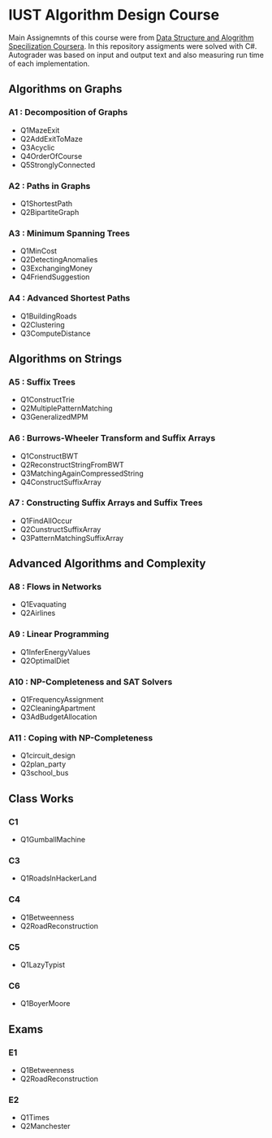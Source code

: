 # IUST Algorithm Design Course
Main Assignemnts of this course were from [Data Structure and Alogrithm Specilization Coursera](https://www.coursera.org/specializations/data-structures-algorithms). In this repository assigments were solved with C#. Autograder was based on input and output text and also measuring run time of each implementation. 

## Algorithms on Graphs

### A1 : Decomposition of Graphs

- Q1MazeExit
- Q2AddExitToMaze
- Q3Acyclic
- Q4OrderOfCourse
- Q5StronglyConnected


### A2 : Paths in Graphs

- Q1ShortestPath
- Q2BipartiteGraph



### A3 : Minimum Spanning Trees

- Q1MinCost
- Q2DetectingAnomalies
- Q3ExchangingMoney
- Q4FriendSuggestion


### A4 : Advanced Shortest Paths

- Q1BuildingRoads
- Q2Clustering
- Q3ComputeDistance

## Algorithms on Strings

### A5 : Suffix Trees

- Q1ConstructTrie
- Q2MultiplePatternMatching
- Q3GeneralizedMPM



### A6 : Burrows-Wheeler Transform and Suffix Arrays

- Q1ConstructBWT
- Q2ReconstructStringFromBWT
- Q3MatchingAgainCompressedString
- Q4ConstructSuffixArray


### A7 : Constructing Suffix Arrays and Suffix Trees

- Q1FindAllOccur
- Q2CunstructSuffixArray
- Q3PatternMatchingSuffixArray

## Advanced Algorithms and Complexity

### A8 : Flows in Networks

- Q1Evaquating
- Q2Airlines



### A9 : Linear Programming

- Q1InferEnergyValues
- Q2OptimalDiet


### A10 : NP-Completeness and SAT Solvers

- Q1FrequencyAssignment
- Q2CleaningApartment
- Q3AdBudgetAllocation



### A11 : Coping with NP-Completeness

- Q1circuit_design
- Q2plan_party
- Q3school_bus



## Class Works

### C1

- Q1GumballMachine

### C3

- Q1RoadsInHackerLand



### C4

- Q1Betweenness
- Q2RoadReconstruction


### C5

- Q1LazyTypist



### C6

- Q1BoyerMoore


## Exams

### E1

- Q1Betweenness
- Q2RoadReconstruction



### E2

- Q1Times
- Q2Manchester